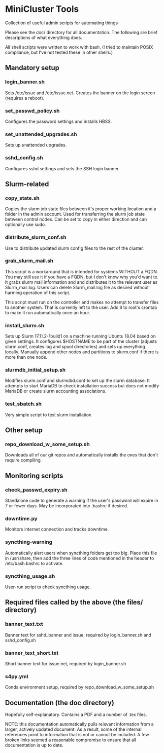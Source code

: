# MiniCluster Tools
Collection of useful admin scripts for automating things

Please see the doc/ directory for all documentation. The following are brief descriptions of what everything does.

All shell scripts were written to work with bash. (I tried to maintain POSIX compliance, but I've not tested these in other shells.)

## Mandatory setup

### login_banner.sh 

Sets /etc/issue and /etc/issue.net. Creates the banner on the login screen (requires a reboot).

### set_passwd_policy.sh 

Configures the password settings and installs HBSS.

### set_unattended_upgrades.sh 

Sets up unattended upgrades.

### sshd_config.sh 

Configures sshd settings and sets the SSH login banner.

## Slurm-related

### copy_state.sh

Copies the slurm job state files between it's proper working location and a folder in the admin account. Used for transferring the slurm job state between control nodes. Can be set to copy in either direction and can optionally use sudo.

### distribute_slurm_conf.sh

Use to distribute updated slurm config files to the rest of the cluster.

### grab_slurm_mail.sh

This script is a workaround that is intended for systems WITHOUT a FQDN. You may still use it if you have a FQDN, but I don't know why you'd want to. It grabs slurm mail information and and distributes it to the relevant user as Slurm_mail.log. Users can delete Slurm_mail.log file as desired without harming operation of this script.

This script must run on the controller and makes no attempt to transfer files to another system. That is currently left to the user. Add it to root's crontab to make it run automatically once an hour.

### install_slurm.sh 

Sets up Slurm 17.11.2-1build1 on a machine running Ubuntu 18.04 based on given settings. It configures $HOSTNAME to be part of the cluster (adjusts slurm.conf, creates log and spool directories) and sets up everything locally. Manually append other nodes and partitions to slurm.conf if there is more than one node.

### slurmdb_initial_setup.sh 

Modifies slurm.conf and slurmdbd.conf to set up the slurm database. It attempts to start MariaDB to check installation success but does not modify MariaDB or create slurm accounting associations.

### test_sbatch.sh

Very simple script to test slurm installation.

## Other setup

### repo_download_w_some_setup.sh 

Downloads all of our git repos and automatically installs the ones that don't require compiling.

## Monitoring scripts

### check_passwd_expiry.sh

Standalone code to generate a warning if the user's password will expire in 7 or fewer days. May be incorporated into .bashrc if desired.

### downtime.py 

Monitors internet connection and tracks downtime.

### syncthing-warning

Automatically alert users when syncthing folders get too big. Place this file in /usr/share, then add the three lines of code mentioned in the header to /etc/bash.bashrc to activate.

### syncthing_usage.sh

User-run script to check syncthing usage.

## Required files called by the above (the files/ directory)

### banner_text.txt 

Banner text for sshd_banner and issue, required by login_banner.sh and sshd_config.sh

### banner_text_short.txt 

Short banner text for issue.net, required by login_banner.sh

### s4py.yml 

Conda environment setup, required by repo_download_w_some_setup.sh

## Documentation (the doc directory)

Hopefully self-explanatory. Contains a PDF and a number of .tex files.

NOTE: this documentation automatically pulls relevant information from a larger, actively updated document. As a result, some of the internal references point to information that is not or cannot be included. A few broken links seemed a reasonable compromise to ensure that all documentation is up to date.
